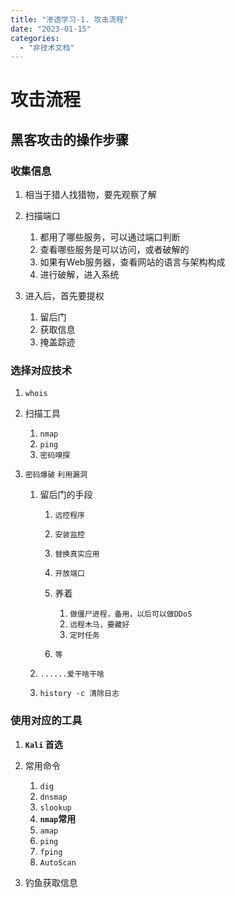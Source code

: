 ```yaml
---
title: "渗透学习-1. 攻击流程"
date: "2023-01-15"
categories: 
  - "非技术文档"
---
```


# 攻击流程

## 黑客攻击的操作步骤

### 收集信息

1. 相当于猎人找猎物，要先观察了解
2. 扫描端口
    
    1. 都用了哪些服务，可以通过端口判断
    2. 查看哪些服务是可以访问，或者破解的
    3. 如果有Web服务器，查看网站的语言与架构构成
    4. 进行破解，进入系统
3. 进入后，首先要提权
    
    1. 留后门
    2. 获取信息
    3. 掩盖踪迹

### 选择对应技术

1. `whois`
2. 扫描工具
    
    1. `nmap`
    2. `ping`
    3. `密码嗅探`
3. `密码爆破` `利用漏洞`
    
    1. 留后门的手段
        
        1. `远控程序`
        2. `安装监控`
        3. `替换真实应用`
        4. `开放端口`
        5. 养着
            
            1. `做僵尸进程，备用，以后可以做DDoS`
            2. `远程木马，要藏好`
            3. `定时任务`
        6. `等`
    2. `......爱干啥干啥`
    3. `history -c 清除日志`

### 使用对应的工具

1. **`Kali` 首选**
2. 常用命令
    
    1. `dig`
    2. `dnsmap`
    3. `slookup`
    4. **`nmap`常用**
    5. `amap`
    6. `ping`
    7. `fping`
    8. `AutoScan`
3. 钓鱼获取信息
